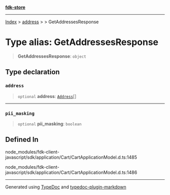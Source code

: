 [**fdk-store**](../../../README.md)
***

[Index](../../../API.md) > [address](../../README.md) > [<internal>](../README.md) > GetAddressesResponse

# Type alias: GetAddressesResponse

> **GetAddressesResponse**: `object`

## Type declaration

### `address`

> `optional` **address**: [`Address`](type-alias.Address.md)[]

***

### `pii_masking`

> `optional` **pii\_masking**: `boolean`

## Defined In

node\_modules/fdk-client-javascript/sdk/application/Cart/CartApplicationModel.d.ts:1485

node\_modules/fdk-client-javascript/sdk/application/Cart/CartApplicationModel.d.ts:1486

***
Generated using [TypeDoc](https://typedoc.org/) and [typedoc-plugin-markdown](https://www.npmjs.com/package/typedoc-plugin-markdown)
